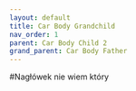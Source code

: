```yaml
---
layout: default
title: Car Body Grandchild
nav_order: 1
parent: Car Body Child 2
grand_parent: Car Body Father
---
```


#Nagłówek nie wiem który